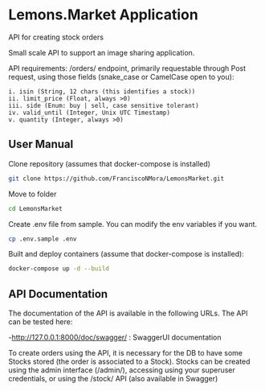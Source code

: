 # Lemons.Market Application

API for creating stock orders

Small scale API to support an image sharing application.

API requirements:
  /orders/ endpoint, primarily requestable through Post request, using those fields (snake_case or CamelCase open to you):

    i. isin (String, 12 chars (this identifies a stock))
    ii. limit_price (Float, always >0)
    iii. side (Enum: buy | sell, case sensitive tolerant)
    iv. valid_until (Integer, Unix UTC Timestamp)
    v. quantity (Integer, always >0)

## User Manual

Clone repository (assumes that docker-compose is installed)
```bash
git clone https://github.com/FranciscoNMora/LemonsMarket.git
```

Move to folder
```bash
cd LemonsMarket
```

Create .env file from sample. You can modify the env variables if you want.
```bash
cp .env.sample .env
```

Built and deploy containers (assume that docker-compose is installed):
```bash
docker-compose up -d --build
```


## API Documentation
The documentation of the API is available in the following URLs. The API can be tested here:

-http://127.0.0.1:8000/doc/swagger/ : SwaggerUI documentation

To create orders using the API, it is necessary for the DB to have some Stocks stored (the order is associated to a Stock).
Stocks can be created using the admin interface (/admin/), accessing using your superuser credentials, or using the
/stock/ API (also available in Swagger)